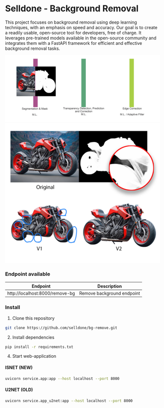 # Selldone - Background Removal

This project focuses on background removal using deep learning techniques, with an emphasis on speed and accuracy. Our
goal is to create a readily usable, open-source tool for developers, free of charge. It leverages pre-trained models
available in the open-source community and integrates them with a FastAPI framework for efficient and effective
background removal tasks.

![backgroundremove.jpg](_docs%2Fimages%2Fbackgroundremove.jpg)
![sample-ai-bg-remove.jpg](_docs%2Fimages%2Fsample-ai-bg-remove.jpg)

### Endpoint available

| Endpoint                        | Description                |
|---------------------------------|----------------------------|
| http://localhost:8000/remove-bg | Remove background endpoint |

### Install

1. Clone this repository

```bash
git clone https://github.com/selldone/bg-remove.git

```

2. Install dependencies

```bash
pip install -r requirements.txt
```

4. Start web-application

#### ISNET (NEW)

```bash
uvicorn service.app:app --host localhost --port 8000
```

#### U2NET (OLD)

```bash
uvicorn service.app_u2net:app --host localhost --port 8000
```
